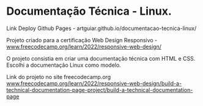 # Documentação Técnica - Linux.

Link Deploy Github Pages - artguiar.github.io/documentacao-tecnica-linux/

Projeto criado para a certificação Web Design Responsivo - www.freecodecamp.org/learn/2022/responsive-web-design/

O projeto consistia em criar uma documentação técnica com HTML e CSS. Escolhi a documentação Linux como modelo. 

Link do projeto no site freecodecamp.org
www.freecodecamp.org/learn/2022/responsive-web-design/build-a-technical-documentation-page-project/build-a-technical-documentation-page
